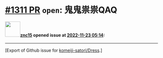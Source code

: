 # [\#1311 PR](https://github.com/komeiji-satori/Dress/pull/1311) `open`: 鬼鬼祟祟QAQ

#### <img src="https://avatars.githubusercontent.com/u/64775575?u=525f96bedcb94de48c88605f13be1d6b39d6ac0e&v=4" width="50">[znc15](https://github.com/znc15) opened issue at [2022-11-23 05:14](https://github.com/komeiji-satori/Dress/pull/1311):






-------------------------------------------------------------------------------



[Export of Github issue for [komeiji-satori/Dress](https://github.com/komeiji-satori/Dress).]
